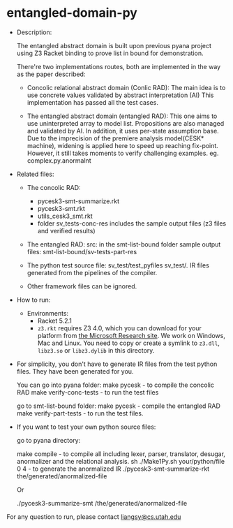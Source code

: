 entangled-domain-py
===================

+ Description:

  The entangled abstract domain is built upon previous pyana project 
  using Z3 Racket binding to prove list  in bound for demonstration.

  There're two implementations routes, both are implemented in the way
  as the paper described: 
  
  + Concolic relational abstract domain (Conlic RAD):
    The main idea is to use concrete values validated by abstract interpretation (AI)
    This implementation has passed all the test cases.
    
  + The entangled abstract domain (entangled RAD):
    This one aims to use uninterpreted array to model list. Propositions are also
    managed and validated by AI. In addition, it uses per-state assumption base.
    Due to the imprecision of the premiere analysis model(CESK* machine), widening
    is applied here to speed up reaching fix-point. However, it still takes moments
    to verify challenging examples. eg. complex.py.anormalnt
    
+ Related files:

  + The concolic RAD:
    * pycesk3-smt-summarize.rkt
    * pycesk3-smt.rkt
    * utils_cesk3_smt.rkt
    * folder sv_tests-conc-res includes the sample output files (z3 files and verified results)
    
  + The entangled RAD:
    src:  in the smt-list-bound folder
    sample output files: smt-list-bound/sv-tests-part-res
    
  + The python test source file:
    sv_test/test_pyfiles
    sv_test/*.* IR files generated from the pipelines of the compiler.

  + Other framework files can be ignored.

  
+ How to run:

  * Environments:
    * Racket 5.2.1
    * `z3.rkt` requires Z3 4.0, which you can download for your platform from [the
      Microsoft Research
      site](http://research.microsoft.com/en-us/um/redmond/projects/z3/download.html).
      We work on Windows, Mac and Linux. You need to copy or create a symlink to `z3.dll`,
      `libz3.so` or `libz3.dylib` in this directory.
      
 * For simplicity, you don't have to generate IR files from the test python files.
   They have been generated for you.

   You can go into pyana folder:
   make pycesk - to compile the concolic RAD
   make verify-conc-tests - to run the test files

   go to smt-list-bound folder:
   make pycesk - compile the entangled RAD
   make verify-part-tests - to run the test files.

 * If you want to test your own python source files:

   go to pyana directory:

   make compile - to compile all including lexer, parser, translator, desugar,
     	  anormalizer and the relational analysis.
   sh ./Make1Py.sh your/python/file 0 4 - to generate the anormalized IR
   ./pycesk3-smt-summarize-rkt the/generated/anormalized-file

   Or

   ./pycesk3-summarize-smt /the/generated/anormalized-file


   
For any question to run, please contact liangsy@cs.utah.edu
